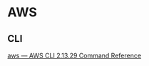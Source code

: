 # AWS

## CLI

[aws — AWS CLI 2.13.29 Command Reference](https://awscli.amazonaws.com/v2/documentation/api/latest/reference/index.html)
